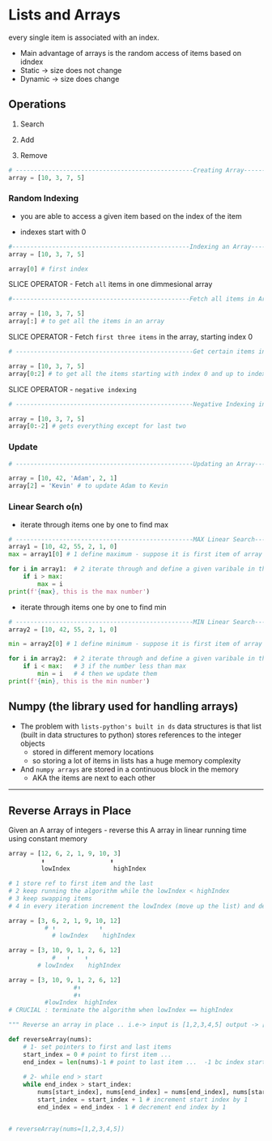 # Lists and Arrays

every single item is associated with an index.

- Main advantage of arrays is the random access of items based on idndex
- Static -> size does not change
- Dynamic -> size does change

## Operations

1. Search

2. Add

3. Remove

```python
# -------------------------------------------------Creating Array------------------------------------------------------
array = [10, 3, 7, 5]
```

### Random Indexing

- you are able to access a given item based on the index of the item

- indexes start with 0
  
```python
#-------------------------------------------------Indexing an Array--------------------------------------------------------
array = [10, 3, 7, 5]

array[0] # first index 
```

SLICE OPERATOR - Fetch `all` items in one dimmesional array

```python
#-------------------------------------------------Fetch all items in Array --------------------------------------------------------

array = [10, 3, 7, 5]
array[:] # to get all the items in an array
```

SLICE OPERATOR - Fetch `first three items` in the array, starting index 0

```python
# -------------------------------------------------Get certain items in array------------------------------------------------------

array = [10, 3, 7, 5]
array[0:2] # to get all the items starting with index 0 and up to index 2 to get first three items
```

SLICE OPERATOR - `negative indexing`

```python
# -------------------------------------------------Negative Indexing in Arrays (starting from end of array)-----------------------------------------------------------------------------

array = [10, 3, 7, 5]
array[0:-2] # gets everything except for last two 
```

### Update

```python
# -------------------------------------------------Updating an Array---------------------------------------------------------

array = [10, 42, 'Adam', 2, 1]
array[2] = 'Kevin' # to update Adam to Kevin 
```

### Linear Search o(n)

- iterate through items one by one to find max

```python
# -------------------------------------------------MAX Linear Search-------------------------------------------------------
array1 = [10, 42, 55, 2, 1, 0]
max = array1[0] # 1 define maximum - suppose it is first item of array 

for i in array1:  # 2 iterate through and define a given varibale in the array 
    if i > max:
        max = i
print(f'{max}, this is the max number')
```

- iterate through items one by one to find min
  
```python
# -------------------------------------------------MIN Linear Search---------------------------------------------------------------
array2 = [10, 42, 55, 2, 1, 0]

min = array2[0] # 1 define minimum - suppose it is first item of array 

for i in array2:  # 2 iterate through and define a given varibale in the array 
    if i < max:   # 3 if the number less than max 
        min = i   # 4 then we update them
print(f'{min}, this is the min number')
```

## Numpy (the library used for handling arrays)

- The problem with `lists-python's built in ds` data structures is that list (built in data structures to python) stores references to the integer objects
  - stored in different memory locations
  - so storing a lot of items in lists has a huge memory complexity
- And `numpy arrays` are stored in a continuous block in the memory
  - AKA the items are next to each other

------

## Reverse Arrays in Place

Given an A array of integers - reverse this A array in linear running time using constant memory

```python
array = [12, 6, 2, 1, 9, 10, 3]
         ⬆️                  ⬆️
         lowIndex            highIndex

# 1 store ref to first item and the last 
# 2 keep running the algorithm while the lowIndex < highIndex
# 3 keep swapping items
# 4 in every iteration increment the lowIndex (move up the list) and decrement highIndex (move down the list)

array = [3, 6, 2, 1, 9, 10, 12]
          # ⬆️            ⬆️
            # lowIndex    highIndex

array = [3, 10, 9, 1, 2, 6, 12]
            #   ⬆️    ⬆️
        # lowIndex    highIndex

array = [3, 10, 9, 1, 2, 6, 12]
                  #⬆️    
                  #⬆️
          #lowIndex  highIndex
# CRUCIAL : terminate the algorithm when lowIndex == highIndex 
```

```python
""" Reverse an array in place .. i.e-> input is [1,2,3,4,5] output -> [5,4,3,2,1] """

def reverseArray(nums):
    # 1- set pointers to first and last items
    start_index = 0 # point to first item ...
    end_index = len(nums)-1 # point to last item ...  -1 bc index start at zero
    
    # 2- while end > start 
    while end_index > start_index: 
        nums[start_index], nums[end_index] = nums[end_index], nums[start_index] # 3 swap two items in the list data structures 
        start_index = start_index + 1 # increment start index by 1
        end_index = end_index - 1 # decrement end index by 1


# reverseArray(nums=[1,2,3,4,5])
```

```python
```
